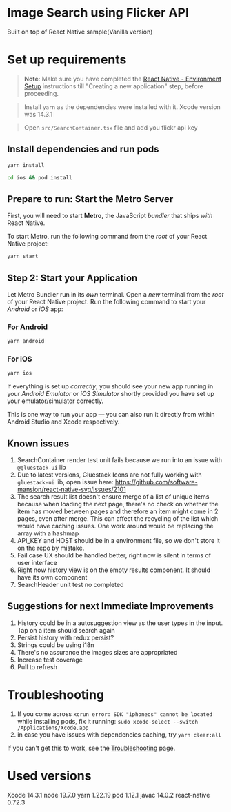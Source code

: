 # Image Search using Flicker API

Built on top of React Native sample(Vanilla version)

# Set up requirements

> **Note**: Make sure you have completed the [React Native - Environment Setup](https://reactnative.dev/docs/environment-setup) instructions till "Creating a new application" step, before proceeding.

> Install `yarn` as the dependencies were installed with it. Xcode version was 14.3.1

> Open `src/SearchContainer.tsx` file and add you flickr api key

## Install dependencies and run pods

```bash
yarn install

cd ios && pod install
```

## Prepare to run: Start the Metro Server

First, you will need to start **Metro**, the JavaScript _bundler_ that ships _with_ React Native.

To start Metro, run the following command from the _root_ of your React Native project:

```bash
yarn start
```

## Step 2: Start your Application

Let Metro Bundler run in its _own_ terminal. Open a _new_ terminal from the _root_ of your React Native project. Run the following command to start your _Android_ or _iOS_ app:

### For Android

```bash
yarn android
```

### For iOS

```bash
yarn ios
```

If everything is set up _correctly_, you should see your new app running in your _Android Emulator_ or _iOS Simulator_ shortly provided you have set up your emulator/simulator correctly.

This is one way to run your app — you can also run it directly from within Android Studio and Xcode respectively.

## Known issues

1. SearchContainer render test unit fails because we run into an issue with `@gluestack-ui` lib
2. Due to latest versions, Gluestack Icons are not fully working with `gluestack-ui` lib, open issue here: https://github.com/software-mansion/react-native-svg/issues/2101
3. The search result list doesn't ensure merge of a list of unique items because when loading the next page, there's no check on whether the item has moved between pages and therefore an item might come in 2 pages, even after merge. This can affect the recycling of the list which would have caching issues. One work around would be replacing the array with a hashmap
4. API_KEY and HOST should be in a environment file, so we don't store it on the repo by mistake.
5. Fail case UX should be handled better, right now is silent in terms of user interface
6. Right now history view is on the empty results component. It should have its own component
7. SearchHeader unit test no completed

## Suggestions for next Immediate Improvements

1. History could be in a autosuggestion view as the user types in the input. Tap on a item should search again
2. Persist history with redux persist?
3. Strings could be using i18n
4. There's no assurance the images sizes are appropriated
5. Increase test coverage
6. Pull to refresh

# Troubleshooting

1. If you come across `xcrun error: SDK "iphoneos" cannot be located` while installing pods, fix it running: `sudo xcode-select --switch /Applications/Xcode.app`
2. in case you have issues with dependencies caching, try `yarn clear:all`

If you can't get this to work, see the [Troubleshooting](https://reactnative.dev/docs/troubleshooting) page.

# Used versions

Xcode 14.3.1
node 19.7.0
yarn 1.22.19
pod 1.12.1
javac 14.0.2
react-native 0.72.3
